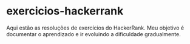 # exercicios-hackerrank
Aqui estão as resoluções de exercícios do HackerRank. Meu objetivo é documentar o aprendizado e ir evoluindo a dificuldade gradualmente.
